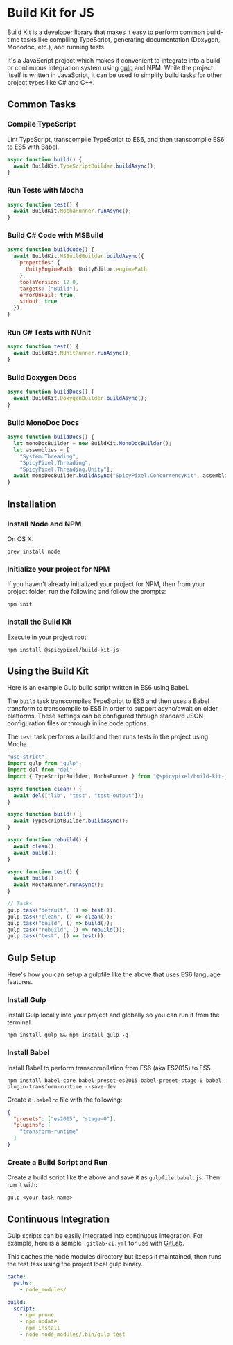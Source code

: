 Build Kit for JS
================
Build Kit is a developer library that makes it easy to perform common build-time tasks like compiling TypeScript, generating documentation (Doxygen, Monodoc, etc.), and running tests.

It's a JavaScript project which makes it convenient to integrate into a build or continuous integration system using [gulp](http://gulpjs.com) and NPM. While the project itself is written in JavaScript, it can be used to simplify build tasks for other project types like C# and C++.

Common Tasks
------------
### Compile TypeScript

Lint TypeScript, transcompile TypeScript to ES6, and then transcompile ES6 to ES5 with Babel.

```js
async function build() {
  await BuildKit.TypeScriptBuilder.buildAsync();
}
```

### Run Tests with Mocha

```js
async function test() {
  await BuildKit.MochaRunner.runAsync();
}
```

### Build C# Code with MSBuild

```js
async function buildCode() {
  await BuildKit.MSBuildBuilder.buildAsync({
    properties: {
      UnityEnginePath: UnityEditor.enginePath
    },
    toolsVersion: 12.0,
    targets: ["Build"],
    errorOnFail: true,
    stdout: true
  });
}
```

### Run C# Tests with NUnit

```js
async function test() {
  await BuildKit.NUnitRunner.runAsync();
}
```

### Build Doxygen Docs

```js
async function buildDocs() {
  await BuildKit.DoxygenBuilder.buildAsync();
}
```

### Build MonoDoc Docs

```js
async function buildDocs() {
  let monoDocBuilder = new BuildKit.MonoDocBuilder();
  let assemblies = [
    "System.Threading",
    "SpicyPixel.Threading",
    "SpicyPixel.Threading.Unity"];
  await monoDocBuilder.buildAsync("SpicyPixel.ConcurrencyKit", assemblies);
}
```

Installation
------------
### Install Node and NPM

On OS X:

```
brew install node
```

### Initialize your project for NPM

If you haven't already initialized your project for NPM, then from your project folder, run the following and follow the prompts:

```
npm init
```

### Install the Build Kit

Execute in your project root:

```
npm install @spicypixel/build-kit-js
```

Using the Build Kit
-------------------
Here is an example Gulp build script written in ES6 using Babel.

The `build` task transcompiles TypeScript to ES6 and then uses a Babel transform to transcompile to ES5 in order to support async/await on older platforms. These settings can be configured through standard JSON configuration files or through inline code options.

The `test` task performs a build and then runs tests in the project using Mocha.

```js
"use strict";
import gulp from "gulp";
import del from "del";
import { TypeScriptBuilder, MochaRunner } from "@spicypixel/build-kit-js";

async function clean() {
  await del(["lib", "test", "test-output"]);
}

async function build() {
  await TypeScriptBuilder.buildAsync();
}

async function rebuild() {
  await clean();
  await build();
}

async function test() {
  await build();
  await MochaRunner.runAsync();
}

// Tasks
gulp.task("default", () => test());
gulp.task("clean", () => clean());
gulp.task("build", () => build());
gulp.task("rebuild", () => rebuild());
gulp.task("test", () => test());
```

## Gulp Setup

Here's how you can setup a gulpfile like the above that uses ES6 language features.

### Install Gulp

Install Gulp locally into your project and globally so you can run it from the terminal.

```
npm install gulp && npm install gulp -g
```

### Install Babel

Install Babel to perform transcompilation from ES6 (aka ES2015) to ES5.

```
npm install babel-core babel-preset-es2015 babel-preset-stage-0 babel-plugin-transform-runtime --save-dev
```

Create a `.babelrc` file with the following:

```json
{
  "presets": ["es2015", "stage-0"],
  "plugins": [
    "transform-runtime"
  ]
}
```

### Create a Build Script and Run

Create a build script like the above and save it as `gulpfile.babel.js`. Then run it with:

```
gulp <your-task-name>
```

Continuous Integration
----------------------
Gulp scripts can be easily integrated into continuous integration. For example, here is a sample `.gitlab-ci.yml` for use with [GitLab](http://gitlab.com).

This caches the node modules directory but keeps it maintained, then runs the test task using the project local gulp binary.

```yaml
cache:
  paths:
    - node_modules/

build:
  script:
    - npm prune
    - npm update
    - npm install
    - node node_modules/.bin/gulp test
```